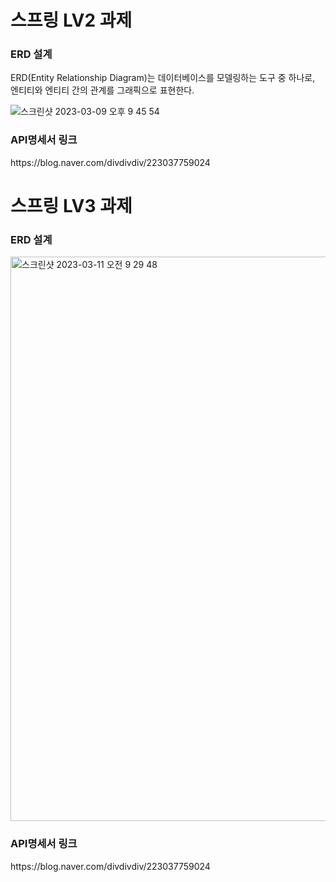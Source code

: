 # 스프링 LV2 과제

<h3>ERD 설계</h3>
ERD(Entity Relationship Diagram)는 데이터베이스를 모델링하는 도구 중 하나로, 엔티티와 엔티티 간의 관계를 그래픽으로 표현한다.

![스크린샷 2023-03-09 오후 9 45 54](https://user-images.githubusercontent.com/119715555/224026964-cb8fcc03-3440-4ece-acde-bd2b72b9c4e1.png)


<h3>API명세서 링크</h3>
https://blog.naver.com/divdivdiv/223037759024


# 스프링 LV3 과제

<h3>ERD 설계</h3>

<img width="903" alt="스크린샷 2023-03-11 오전 9 29 48" src="https://user-images.githubusercontent.com/119715555/224453380-a3002598-0213-4200-9a79-a3cd3982d630.png">


<h3>API명세서 링크</h3>
https://blog.naver.com/divdivdiv/223037759024
